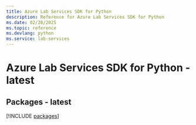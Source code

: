 ```yaml
---
title: Azure Lab Services SDK for Python
description: Reference for Azure Lab Services SDK for Python
ms.date: 02/28/2025
ms.topic: reference
ms.devlang: python
ms.service: lab-services
---
```

# Azure Lab Services SDK for Python - latest
## Packages - latest
[!INCLUDE [packages](lab-services-index.md)]
